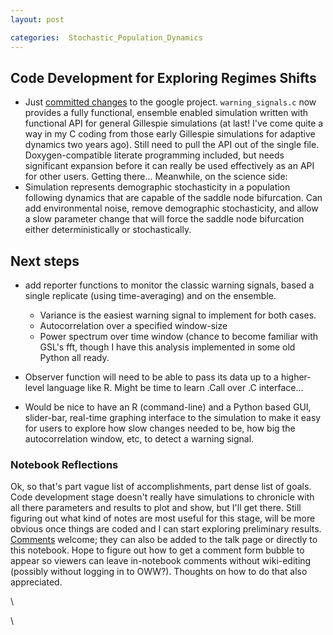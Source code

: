 ```yaml
---
layout: post

categories:  Stochastic_Population_Dynamics
---
```






 





Code Development for Exploring Regimes Shifts
---------------------------------------------

-   Just [committed
    changes](http://code.google.com/p/popdyn/source/list "http://code.google.com/p/popdyn/source/list")
    to the google project. `warning_signals.c` now provides a fully
    functional, ensemble enabled simulation written with functional API
    for general Gillespie simulations (at last! I've come quite a way in
    my C coding from those early Gillespie simulations for adaptive
    dynamics two years ago). Still need to pull the API out of the
    single file. Doxygen-compatible literate programming included, but
    needs significant expansion before it can really be used effectively
    as an API for other users. Getting there... Meanwhile, on the
    science side:
-   Simulation represents demographic stochasticity in a population
    following dynamics that are capable of the saddle node bifurcation.
    Can add environmental noise, remove demographic stochasticity, and
    allow a slow parameter change that will force the saddle node
    bifurcation either deterministically or stochastically.

Next steps
----------

-   add reporter functions to monitor the classic warning signals, based
    a single replicate (using time-averaging) and on the ensemble.
    -   Variance is the easiest warning signal to implement for both
        cases.
    -   Autocorrelation over a specified window-size
    -   Power spectrum over time window (chance to become familiar with
        GSL's fft, though I have this analysis implemented in some old
        Python all ready.

-   Observer function will need to be able to pass its data up to a
    higher-level language like R. Might be time to learn .Call over .C
    interface...
-   Would be nice to have an R (command-line) and a Python based GUI,
    slider-bar, real-time graphing interface to the simulation to make
    it easy for users to explore how slow changes needed to be, how big
    the autocorrelation window, etc, to detect a warning signal.

### Notebook Reflections

Ok, so that's part vague list of accomplishments, part dense list of
goals. Code development stage doesn't really have simulations to
chronicle with all there parameters and results to plot and show, but
I'll get there. Still figuring out what kind of notes are most useful
for this stage, will be more obvious once things are coded and I can
start exploring preliminary results.
[Comments](mailto:cboettig@gmail.com "mailto:cboettig@gmail.com")
welcome; they can also be added to the talk page or directly to this
notebook. Hope to figure out how to get a comment form bubble to appear
so viewers can leave in-notebook comments without wiki-editing (possibly
without logging in to OWW?). Thoughts on how to do that also
appreciated.

\

\


